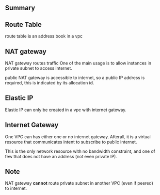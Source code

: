 ## Summary


## Route Table

route table is an address book in a vpc

## NAT gateway

NAT gateway routes traffic 
One of the main usage is to allow instances in private subnet to access internet.

public NAT gateway is accessible to internet, so a public IP address is required, this is indicated by its allocation id.

## Elastic IP

Elastic IP can only be created in a vpc with internet gateway.

## Internet Gateway

One VPC can has either one or no internet gateway. Afterall, it is a virtual resource that communicates intent to subscribe to public internet.

This is the only network resource with no bandwidth constraint, and one of few that does not have an address (not even private IP).

## Note

NAT gateway **cannot** route private subnet in another VPC (even if peered) to internet.
